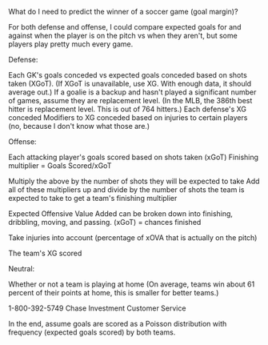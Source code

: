 What do I need to predict the winner of a soccer game (goal margin)?

For both defense and offense, I could compare expected goals for and against
when the player is on the pitch vs when they aren't, but some players play pretty much every game.


Defense:

Each GK's goals conceded vs expected goals conceded based on shots taken (XGoT).
(If XGoT is unavailable, use XG. With enough data, it should average out.)
If a goalie is a backup and hasn't played a significant number of games,
assume they are replacement level.
(In the MLB, the 386th best hitter is replacement level. This is out of 764 hitters.)
Each defense's XG conceded
Modifiers to XG conceded based on injuries to certain players (no, because I don't know what those are.)

Offense:

Each attacking player's goals scored based on shots taken (xGoT) 
Finishing multiplier = Goals Scored/xGoT

Multiply the above by the number of shots they will be expected to take
Add all of these multipliers up and divide by the number of shots the team is expected to take to get a team's finishing multiplier

Expected Offensive Value Added can be broken down into finishing, dribbling,
moving, and passing.
(xGoT) = chances finished

Take injuries into account (percentage of xOVA that is actually on the pitch)

The team's XG scored

Neutral:

Whether or not a team is playing at home (On average, teams win about 61 percent of their points at home, this is smaller for better teams.)

1-800-392-5749 Chase Investment Customer Service 

In the end, assume goals are scored as a Poisson distribution with frequency
(expected goals scored) by both teams.